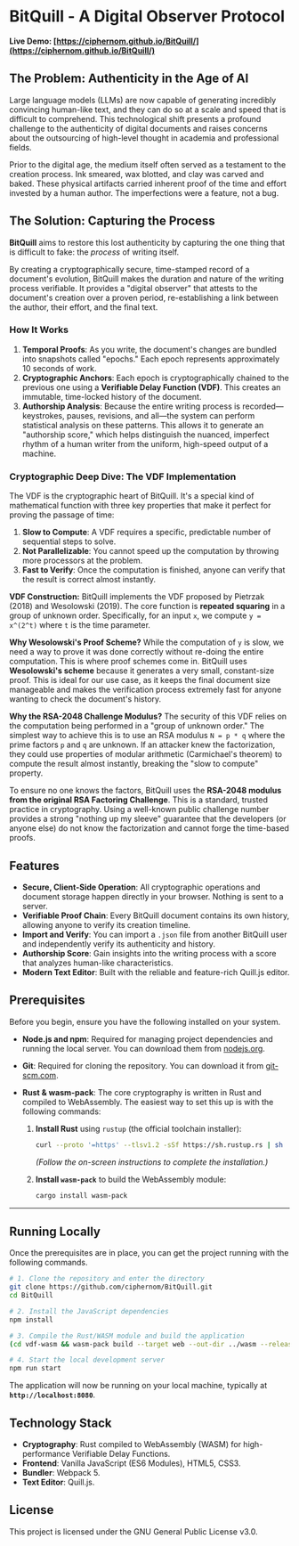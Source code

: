 # BitQuill - A Digital Observer Protocol

**Live Demo: [https://ciphernom.github.io/BitQuill/](https://ciphernom.github.io/BitQuill/)**

## The Problem: Authenticity in the Age of AI

Large language models (LLMs) are now capable of generating incredibly convincing human-like text, and they can do so at a scale and speed that is difficult to comprehend. This technological shift presents a profound challenge to the authenticity of digital documents and raises concerns about the outsourcing of high-level thought in academia and professional fields.

Prior to the digital age, the medium itself often served as a testament to the creation process. Ink smeared, wax blotted, and clay was carved and baked. These physical artifacts carried inherent proof of the time and effort invested by a human author. The imperfections were a feature, not a bug.

## The Solution: Capturing the Process

**BitQuill** aims to restore this lost authenticity by capturing the one thing that is difficult to fake: the *process* of writing itself.

By creating a cryptographically secure, time-stamped record of a document's evolution, BitQuill makes the duration and nature of the writing process verifiable. It provides a "digital observer" that attests to the document's creation over a proven period, re-establishing a link between the author, their effort, and the final text.

### How It Works

1.  **Temporal Proofs**: As you write, the document's changes are bundled into snapshots called "epochs." Each epoch represents approximately 10 seconds of work.
2.  **Cryptographic Anchors**: Each epoch is cryptographically chained to the previous one using a **Verifiable Delay Function (VDF)**. This creates an immutable, time-locked history of the document.
3.  **Authorship Analysis**: Because the entire writing process is recorded—keystrokes, pauses, revisions, and all—the system can perform statistical analysis on these patterns. This allows it to generate an "authorship score," which helps distinguish the nuanced, imperfect rhythm of a human writer from the uniform, high-speed output of a machine.

### Cryptographic Deep Dive: The VDF Implementation

The VDF is the cryptographic heart of BitQuill. It's a special kind of mathematical function with three key properties that make it perfect for proving the passage of time:

1.  **Slow to Compute**: A VDF requires a specific, predictable number of sequential steps to solve.
2.  **Not Parallelizable**: You cannot speed up the computation by throwing more processors at the problem.
3.  **Fast to Verify**: Once the computation is finished, anyone can verify that the result is correct almost instantly.

**VDF Construction:**
BitQuill implements the VDF proposed by Pietrzak (2018) and Wesolowski (2019). The core function is **repeated squaring** in a group of unknown order. Specifically, for an input `x`, we compute `y = x^(2^t)` where `t` is the time parameter.

**Why Wesolowski's Proof Scheme?**
While the computation of `y` is slow, we need a way to prove it was done correctly without re-doing the entire computation. This is where proof schemes come in. BitQuill uses **Wesolowski's scheme** because it generates a very small, constant-size proof. This is ideal for our use case, as it keeps the final document size manageable and makes the verification process extremely fast for anyone wanting to check the document's history.

**Why the RSA-2048 Challenge Modulus?**
The security of this VDF relies on the computation being performed in a "group of unknown order." The simplest way to achieve this is to use an RSA modulus `N = p * q` where the prime factors `p` and `q` are unknown. If an attacker knew the factorization, they could use properties of modular arithmetic (Carmichael's theorem) to compute the result almost instantly, breaking the "slow to compute" property.

To ensure no one knows the factors, BitQuill uses the **RSA-2048 modulus from the original RSA Factoring Challenge**. This is a standard, trusted practice in cryptography. Using a well-known public challenge number provides a strong "nothing up my sleeve" guarantee that the developers (or anyone else) do not know the factorization and cannot forge the time-based proofs.

## Features

-   **Secure, Client-Side Operation**: All cryptographic operations and document storage happen directly in your browser. Nothing is sent to a server.
-   **Verifiable Proof Chain**: Every BitQuill document contains its own history, allowing anyone to verify its creation timeline.
-   **Import and Verify**: You can import a `.json` file from another BitQuill user and independently verify its authenticity and history.
-   **Authorship Score**: Gain insights into the writing process with a score that analyzes human-like characteristics.
-   **Modern Text Editor**: Built with the reliable and feature-rich Quill.js editor.

## Prerequisites

Before you begin, ensure you have the following installed on your system.

  * **Node.js and npm**: Required for managing project dependencies and running the local server. You can download them from [nodejs.org](https://nodejs.org/).

  * **Git**: Required for cloning the repository. You can download it from [git-scm.com](https://git-scm.com/).

  * **Rust & wasm-pack**: The core cryptography is written in Rust and compiled to WebAssembly. The easiest way to set this up is with the following commands:

    1.  **Install Rust** using `rustup` (the official toolchain installer):

        ```bash
        curl --proto '=https' --tlsv1.2 -sSf https://sh.rustup.rs | sh
        ```
        *(Follow the on-screen instructions to complete the installation.)*


    2.  **Install `wasm-pack`** to build the WebAssembly module:

        ```bash
        cargo install wasm-pack
        ```

-----

## Running Locally

Once the prerequisites are in place, you can get the project running with the following commands.

```bash
# 1. Clone the repository and enter the directory
git clone https://github.com/ciphernom/BitQuill.git
cd BitQuill

# 2. Install the JavaScript dependencies
npm install

# 3. Compile the Rust/WASM module and build the application
(cd vdf-wasm && wasm-pack build --target web --out-dir ../wasm --release) && npm run build

# 4. Start the local development server
npm run start
```

The application will now be running on your local machine, typically at **`http://localhost:8080`**.
   

## Technology Stack

-   **Cryptography**: Rust compiled to WebAssembly (WASM) for high-performance Verifiable Delay Functions.
-   **Frontend**: Vanilla JavaScript (ES6 Modules), HTML5, CSS3.
-   **Bundler**: Webpack 5.
-   **Text Editor**: Quill.js.

## License

This project is licensed under the GNU General Public License v3.0.
